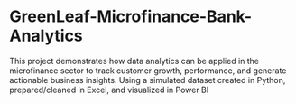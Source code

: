 # GreenLeaf-Microfinance-Bank-Analytics
This project demonstrates how data analytics can be applied in the microfinance sector to track customer growth, performance, and generate actionable business insights. Using a simulated dataset created in Python, prepared/cleaned in Excel, and visualized in Power BI

